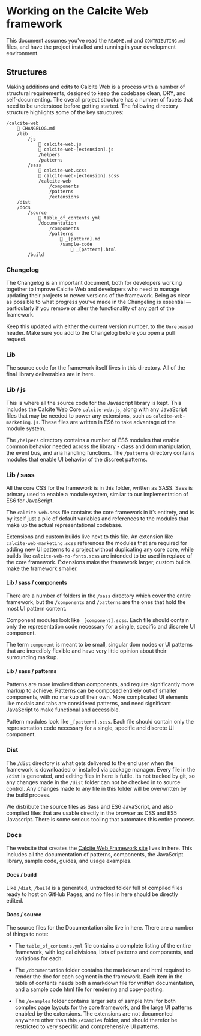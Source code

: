 # Working on the Calcite Web framework

This document assumes you’ve read the `README.md` and `CONTRIBUTING.md` files, and have the project installed and running in your development environment.

## Structures

Making additions and edits to Calcite Web is a process with a number of structural requirements, designed to keep the codebase clean, DRY,  and self-documenting. The overall project structure has a number of facets that need to be understood before getting started. The following directory structure highlights some of the key structures:

```
/calcite-web
    📄 CHANGELOG.md
    /lib
        /js
            📄 calcite-web.js
            📄 calcite-web-[extension].js
            /helpers
            /patterns
        /sass
            📄 calcite-web.scss
            📄 calcite-web-[extension].scss
            /calcite-web
                /components
                /patterns
                /extensions
    /dist
    /docs
        /source
            📄 table_of_contents.yml
            /documentation
                /components
                /patterns
                    📄 _[pattern].md
                    /sample-code
                        📄 _[pattern].html
        /build
```


### Changelog

The Changelog is an important document, both for developers working together to improve Calcite Web and developers who need to manage updating their projects to newer versions of the framework. Being as clear as possible to what progress you’ve made in the Changeling is essential — particularly if you remove or alter the functionality of any part of the framework.

Keep this updated with either the current version number, to the  `Unreleased` header. Make sure you add to the Changelog before you open a pull request.

### Lib

The source code for the framework itself lives in this directory. All of the final library deliverables are in here.

### Lib / js

This is where all the source code for the Javascript library is kept. This includes the Calcite Web Core `calcite-web.js`, along with any JavaScript files that may be needed to power any extensions, such as `calcite-web-marketing.js`. These files are written in ES6 to take advantage of the module system.

The `/helpers` directory contains a number of ES6 modules that enable common behavior needed across the library - class and dom manipulation, the event bus, and aria handling functions. The `/patterns` directory contains modules that enable UI behavior of the discreet patterns.

### Lib / sass

All the core CSS for the framework is in this folder, written as  SASS. Sass is primary used to enable a module system, similar to our implementation of ES6 for JavaScript.

The `calcite-web.scss` file contains the core framework in it’s entirety, and is by itself just a pile of default variables and references to the modules that make up the actual representational codebase.

Extensions and custom builds live next to this file. An extension like `calcite-web-marketing.scss` references the modules that are required for adding new UI patterns to a project without duplicating any core core, while builds like `calcite-web-no-fonts.scss` are intended to be used in replace of the core framework. Extensions make the framework larger, custom builds make the framework smaller.

#### Lib / sass / components

There are a number of folders in the `/sass` directory which cover the entire framework, but the `/components` and `/patterns` are the ones that hold the most UI pattern content.

Component modules look like `_[component].scss`. Each file should contain only the representation code necessary for a single, specific and discrete UI component.

The term `component` is meant to be small, singular dom nodes or UI patterns that are incredibly flexible and have very little opinion about their surrounding markup.

#### Lib / sass / patterns

Patterns are more involved than components, and require significantly more markup to achieve. Patterns can be composed entirely out of smaller components, with no markup of their own. More complicated UI elements like modals and tabs are considered patterns, and need significant JavaScript to make functional and accessible.

Pattern modules look like `_[pattern].scss`. Each file should contain only the representation code necessary for a single, specific and discrete UI component.

### Dist

The `/dist` directory is what gets delivered to the end user when the framework is downloaded or installed via package manager. Every file in the `/dist` is generated, and editing files in here is futile. Its not tracked by git, so any changes made in the `/dist` folder can not be checked in to source control. Any changes made to any file in this folder will be overwritten by the build process.

We distribute the source files as Sass and ES6 JavaScript, and also compiled files that are usable directly in the browser as CSS and ES5 Javascript. There is some serious tooling that automates this entire process.

### Docs

The website that creates the [Calcite Web Framework site](http://esri.github.io/calcite-web/) lives in here. This includes all the documentation of patterns, components, the JavaScript library, sample code, guides, and usage examples.

#### Docs / build

Like `/dist`, `/build` is a generated, untracked folder full of compiled files ready to host on GitHub Pages, and no files in here should be directly edited.

#### Docs / source

The source files for the Documentation site live in here. There are a number of things to note:

- The `table_of_contents.yml` file contains a complete listing of the entire framework, with logical divisions, lists of patterns and components, and variations for each.

- The `/documentation` folder contains the markdown and html required to render the doc for each segment in the framework. Each item in the table of contents needs both a markdown file for written documentation, and a sample code html file for rendering and copy-pasting.

- The `/examples` folder contains larger sets of sample html for both complex page layouts for the core framework, and the large UI patterns enabled by the extensions. The extensions are not documented anywhere other than this `/examples` folder, and should therefor be restricted to very specific and comprehensive UI patterns.

